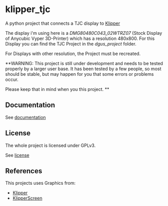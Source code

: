 klipper_tjc
============
A python project that connects a TJC display to [Klipper](https://www.klipper3d.org/)

The display i'm using here is a *DMG80480C043_02WTRZ07* (Stock Display of Anycubic Vyper 3D-Printer) which has a resolution 480x800. For this Display you can find the TJC Project in the *dgus_project* folder.

For Displays with other resolution, the Project must be recreated.

**WARNING: 
This project is still under development and needs to be tested properly by a larger user base.
It has been tested by a few people, so most should be stable, but may happen for you that some 
errors or problems occur.

Please keep that in mind when you this project.
**


Documentation
-------------
See [documentation](https://klipper-dgus.rtfd.io)


License
-------
The whole project is licensed under GPLv3.

See [license](./License)

References
----------
This projects uses Graphics from:

* [Klipper](https://github.com/Klipper3d/klipper)
* [KlipperScreen](https://github.com/jordanruthe/KlipperScreen)

